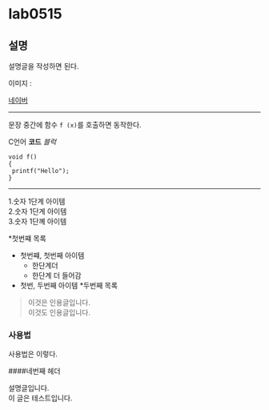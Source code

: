 # lab0515

## 설명  

설명글을 작성하면 된다.  

이미지 :

[네이버](https://naver.com "네이버 연결")  
*************************

문장 중간에 함수 `f (x)`를 호출하면 동작한다.  

C언어 **코드** *블럭*

```C+++
void f()
{
 printf("Hello");
}
```

*************************

1.숫자 1단계 아이템  
2.숫자 1단계 아이템  
3.숫자 1단꼐 아이템  

*첫번쨰 목록  
 - 첫번쨰, 첫번째 아이템  
   + 한단계더
   + 한단계 더 들어감  
 - 첫번, 두번째 아이템 
*두번째 목록  

>이것은 인용글입니다.  
이것도 인용글입니다.  

### 사용법   

사용법은 이렇다.  

####네번째 헤더  

설명글입니다.  
이 글은 테스트입니다.
